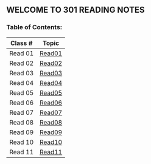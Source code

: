 ## WELCOME TO 301 READING NOTES
### Table of Contents:

| Class # |           Topic         |
| :-----: |         :-----:         |
| Read 01 |  [Read01](301read1.md)  |
| Read 02 |  [Read02](301read2.md)  |
| Read 03 |  [Read03](301read3.md)  |
| Read 04 |  [Read04](301read4.md)  |
| Read 05 |  [Read05](301read5.md)  |
| Read 06 |  [Read06](301read6.md)  |
| Read 07 |  [Read07](301read7.md)  |
| Read 08 |  [Read08](301read8.md)  |
| Read 09 |  [Read09](301read9.md)  |
| Read 10 |  [Read10](301read10.md) |
| Read 11 |  [Read11](301read11.md) |






